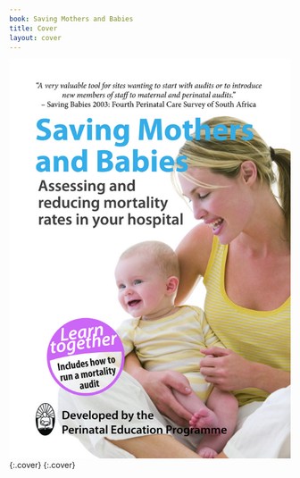 ```yaml
---
book: Saving Mothers and Babies
title: Cover
layout: cover
---
```


![Cover](images/cover.jpg){:.cover}
{:.cover}
